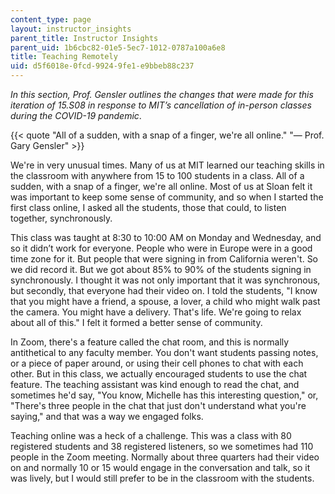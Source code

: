 ```yaml
---
content_type: page
layout: instructor_insights
parent_title: Instructor Insights
parent_uid: 1b6cbc82-01e5-5ec7-1012-0787a100a6e8
title: Teaching Remotely
uid: d5f6018e-0fcd-9924-9fe1-e9bbeb88c237
---
```


_In this section, Prof. Gensler outlines the changes that were made for this iteration of 15.S08 in response to MIT’s cancellation of in-person classes during the COVID-19 pandemic_.

{{< quote "All of a sudden, with a snap of a finger, we're all online." "— Prof. Gary Gensler" >}}

We're in very unusual times. Many of us at MIT learned our teaching skills in the classroom with anywhere from 15 to 100 students in a class. All of a sudden, with a snap of a finger, we're all online. Most of us at Sloan felt it was important to keep some sense of community, and so when I started the first class online, I asked all the students, those that could, to listen together, synchronously.

This class was taught at 8:30 to 10:00 AM on Monday and Wednesday, and so it didn’t work for everyone. People who were in Europe were in a good time zone for it. But people that were signing in from California weren't. So we did record it. But we got about 85% to 90% of the students signing in synchronously. I thought it was not only important that it was synchronous, but secondly, that everyone had their video on. I told the students, "I know that you might have a friend, a spouse, a lover, a child who might walk past the camera. You might have a delivery. That's life. We're going to relax about all of this." I felt it formed a better sense of community.

In Zoom, there's a feature called the chat room, and this is normally antithetical to any faculty member. You don't want students passing notes, or a piece of paper around, or using their cell phones to chat with each other. But in this class, we actually encouraged students to use the chat feature. The teaching assistant was kind enough to read the chat, and sometimes he'd say, "You know, Michelle has this interesting question," or, "There's three people in the chat that just don't understand what you're saying," and that was a way we engaged folks.

Teaching online was a heck of a challenge. This was a class with 80 registered students and 38 registered listeners, so we sometimes had 110 people in the Zoom meeting. Normally about three quarters had their video on and normally 10 or 15 would engage in the conversation and talk, so it was lively, but I would still prefer to be in the classroom with the students.